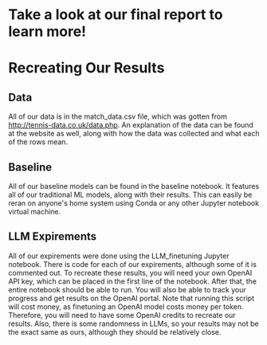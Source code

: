 # Take a look at our final report to learn more!

# Recreating Our Results

## Data
All of our data is in the match_data.csv file, which was gotten from http://tennis-data.co.uk/data.php. An explanation of the data can be found at the website as well, along with how the data was collected and what each of the rows mean. 

## Baseline
All of our baseline models can be found in the baseline notebook. It features all of our traditional ML models, along with their results. This can easily be reran on anyone's home system using Conda or any other Jupyter notebook virtual machine. 

## LLM Expirements
All of our expirements were done using the LLM_finetuning Jupyter notebook. There is code for each of our expirements, although some of it is commented out. To recreate these results, you will need your own OpenAI API key, which can be placed in the first line of the notebook. After that, the entire notebook should be able to run. You will also be able to track your progress and get results on the OpenAI portal. Note that running this script will cost money, as finetuning an OpenAI model costs money per token. Therefore, you will need to have some OpenAI credits to recreate our results. Also, there is some randomness in LLMs, so your results may not be the exact same as ours, although they should be relatively close. 
